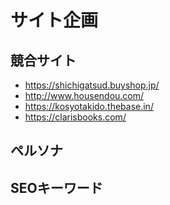 # サイト企画

## 競合サイト
- https://shichigatsud.buyshop.jp/
- http://www.housendou.com/
- https://kosyotakido.thebase.in/
- https://clarisbooks.com/

## ペルソナ


## SEOキーワード
